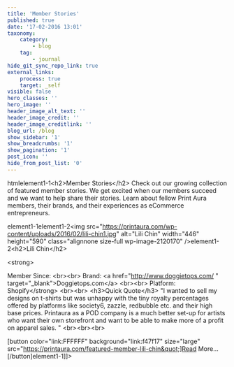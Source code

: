 ```yaml
---
title: 'Member Stories'
published: true
date: '17-02-2016 13:01'
taxonomy:
    category:
        - blog
    tag:
        - journal
hide_git_sync_repo_link: true
external_links:
    process: true
    target: _self
visible: false
hero_classes: ''
hero_image: ''
header_image_alt_text: ''
header_image_credit: ''
header_image_creditlink: ''
blog_url: /blog
show_sidebar: '1'
show_breadcrumbs: '1'
show_pagination: '1'
post_icon: ''
hide_from_post_list: '0'
---
```


html<start><item-tag><Column><size>element1-1</size><column-text>&lt;h2&gt;Member Stories&lt;/h2&gt;
Check out our growing collection of featured member stories. We get excited when our members succeed and we want to help share their stories. Learn about fellow Print Aura members, their brands, and their experiences as eCommerce entrepreneurs. 


</column-text></Column><Divider><size>element1-1</size><text></text></Divider><Column><size>element1-2</size><column-text>&lt;img src=&quot;https://printaura.com/wp-content/uploads/2016/02/lili-chin1.jpg&quot; alt=&quot;Lili Chin&quot; width=&quot;446&quot; height=&quot;590&quot; class=&quot;alignnone size-full wp-image-2120170&quot; /&gt;</column-text></Column><Column><size>element1-2</size><column-text>&lt;h2&gt;Lili Chin&lt;/h2&gt;

&lt;strong&gt;

Member Since:
&lt;br&gt;&lt;br&gt;
Brand: &lt;a href=&quot;http://www.doggietops.com/ &quot; target=&quot;_blank&quot;&gt;Doggietops.com&lt;/a&gt;
&lt;br&gt;&lt;br&gt;
Platform: Shopify&lt;/strong&gt;
&lt;br&gt;&lt;br&gt;
&lt;h3&gt;Quick Quote&lt;/h3&gt;
&quot;I wanted to sell my designs on t-shirts but was unhappy with the tiny royalty percentages offered by platforms like society6, zazzle, redbubble etc. and their high base prices. Printaura as a POD company is a much better set-up for artists who want their own storefront and want to be able to make more of a profit on apparel sales. &quot;
&lt;br&gt;&lt;br&gt;&lt;br&gt;

[button color=&quot;link:FFFFFF&quot; background=&quot;link:f47f17&quot; size=&quot;large&quot; src=&quot;https://printaura.com/featured-member-lili-chin&quot;]Read More...[/button]</column-text></Column><Divider><size>element1-1</size><text></text></Divider></item-tag>]]><end>
